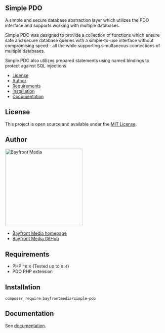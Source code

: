 ## Simple PDO

A simple and secure database abstraction layer which utilizes the PDO interface and supports working with multiple databases.

Simple PDO was designed to provide a collection of functions which ensure safe and secure database queries 
with a simple-to-use interface without compromising speed - all the while supporting simultaneous connections of multiple databases.

Simple PDO also utilizes prepared statements using named bindings to protect against SQL injections.

- [License](#license)
- [Author](#author)
- [Requirements](#requirements)
- [Installation](#installation)
- [Documentation](#documentation)

## License

This project is open source and available under the [MIT License](LICENSE).

## Author

<img src="https://cdn1.onbayfront.com/bfm/brand/bfm-logo.svg" alt="Bayfront Media" width="250" />

- [Bayfront Media homepage](https://www.bayfrontmedia.com?utm_source=github&amp;utm_medium=direct)
- [Bayfront Media GitHub](https://github.com/bayfrontmedia)

## Requirements

* PHP `^8.0` (Tested up to `8.4`)
* PDO PHP extension

## Installation

```
composer require bayfrontmedia/simple-pdo
```

## Documentation

See [documentation](docs/README.md).